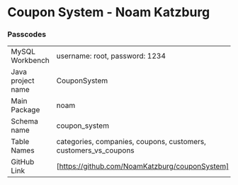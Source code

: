 # Coupon System - Noam Katzburg

### Passcodes

|  |  | 
| ------ | ------ |
| MySQL Workbench | username: root, password: 1234| 
| Java project name | CouponSystem |
| Main Package | noam |
| Schema name   | coupon_system |
| Table Names | categories, companies, coupons, customers, customers_vs_coupons |
| GitHub Link | [https://github.com/NoamKatzburg/couponSystem]|